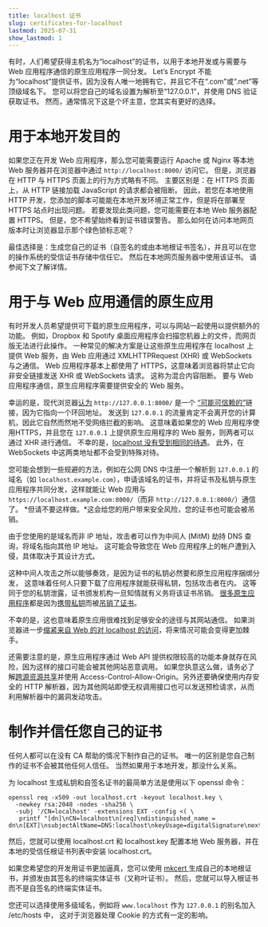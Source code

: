 ```yaml
---
title: localhost 证书
slug: certificates-for-localhost
lastmod: 2025-07-31
show_lastmod: 1
---
```


有时，人们希望获得主机名为“localhost”的证书，以用于本地开发或与需要与 Web 应用程序通信的原生应用程序一同分发。 Let’s Encrypt 不能为“localhost”提供证书，因为没有人唯一地拥有它，并且它不在“.com”或“.net”等顶级域名下。 您可以将您自己的域名设置为解析至“127.0.0.1”，并使用 DNS 验证获取证书。 然而，通常情况下这是个坏主意，您其实有更好的选择。

# 用于本地开发目的

如果您正在开发 Web 应用程序，那么您可能需要运行 Apache 或 Nginx 等本地 Web 服务器并在浏览器中通过 `http://localhost:8000/` 访问它。 但是，浏览器在 HTTP 与 HTTPS 页面上的行为方式略有不同。 主要区别是：在 HTTPS 页面上，从 HTTP 链接加载 JavaScript 的请求都会被阻断。 因此，若您在本地使用 HTTP 开发，您添加的脚本可能能在本地开发环境正常工作，但是将在部署至 HTTPS 站点时出现问题。 若要发现此类问题，您可能需要在本地 Web 服务器配置 HTTPS。 但是，您不希望始终看到证书错误警告。 那么如何在访问本地网页版本时让浏览器显示那个绿色锁标志呢？

最佳选择是：生成您自己的证书（自签名的或由本地根证书签名），并且可以在您的操作系统的受信证书存储中信任它。 然后在本地网页服务器中使用该证书。 请参阅下文了解详情。

# 用于与 Web 应用通信的原生应用

有时开发人员希望提供可下载的原生应用程序，可以与网站一起使用以提供额外的功能。 例如，Dropbox 和 Spotify 桌面应用程序会扫描您机器上的文件，而网页版无法进行此操作。 一种常见的解决方案是让这些原生应用程序在 localhost 上提供 Web 服务，由 Web 应用通过 XMLHTTPRequest (XHR) 或 WebSockets 与之通信。 Web 应用程序基本上都使用了 HTTPS，这意味着浏览器将禁止它向非安全链接发送 XHR 或 WebSockets 请求。 这称为混合内容阻断。 要与 Web 应用程序通信，原生应用程序需要提供安全的 Web 服务。

幸运的是，现代浏览器[认为][mcb-localhost] `http://127.0.0.1:8000/` 是一个 [“可能可信赖的”][secure-contexts]链接，因为它指向一个环回地址。 发送到 `127.0.0.1` 的流量肯定不会离开您的计算机，因此它自然而然地不受网络拦截的影响。 这意味着如果您的 Web 应用程序使用HTTPS，并且您在 `127.0.0.1` 上提供原生应用程序的 Web 服务，则两者可以通过 XHR 进行通信。 不幸的是，[localhost 没有受到相同的待遇][let-localhost]。 此外，在 WebSockets 中这两类地址都不会受到特殊对待。

您可能会想到一些规避的方法，例如在公网 DNS 中注册一个解析到 `127.0.0.1` 的域名（如 `localhost.example.com`），申请该域名的证书，并将证书及私钥与原生应用程序共同分发，这样就能让 Web 应用与 `https://localhost.example.com:8000/`（而非 `http://127.0.0.1:8000/`）通信了。 *但请不要这样做。*这会给您的用户带来安全风险，您的证书也可能会被吊销。

由于您使用的是域名而非 IP 地址，攻击者可以作为中间人 (MitM) 劫持 DNS 查询，将域名指向其他 IP 地址。 这可能会导致您在 Web 应用程序上的帐户遭到入侵，具体取决于其设计方式。

这种中间人攻击之所以能够奏效，是因为证书的私钥必然要和原生应用程序捆绑分发， 这意味着任何人只要下载了应用程序就能获得私钥，包括攻击者在内。 这等同于您的私钥泄露，证书颁发机构一旦知情就有义务将该证书吊销。 [很多原生应用程序][mdsp1]都是因为[携带私钥][mdsp3]而被[吊销了证书][mdsp2]。

不幸的是，这也意味着原生应用很难找到足够安全的途径与其网站通信。 如果浏览器进一步[缩紧来自 Web 的对 localhost 的访问][tighten-access]，将来情况可能会变得更加棘手。

还需要注意的是，原生应用程序通过 Web API 提供权限较高的功能本身就存在风险，因为这样的接口可能会被其他网站恶意调用。 如果您执意这么做，请务必了解[跨源资源共享][cors]并使用 Access-Control-Allow-Origin。另外还要确保使用内存安全的 HTTP 解析器，因为其他网站即使无权调用接口也可以发送预检请求，从而利用解析器中的漏洞发动攻击。

# 制作并信任您自己的证书

任何人都可以在没有 CA 帮助的情况下制作自己的证书。 唯一的区别是您自己制作的证书不会被其他任何人信任。 当然如果用于本地开发，那没什么关系。

为 localhost 生成私钥和自签名证书的最简单方法是使用以下 openssl 命令：

    openssl req -x509 -out localhost.crt -keyout localhost.key \
      -newkey rsa:2048 -nodes -sha256 \
      -subj '/CN=localhost' -extensions EXT -config <( \
       printf "[dn]\nCN=localhost\n[req]\ndistinguished_name = dn\n[EXT]\nsubjectAltName=DNS:localhost\nkeyUsage=digitalSignature\nextendedKeyUsage=serverAuth")

然后，您就可以使用 localhost.crt 和 localhost.key 配置本地 Web 服务器，并在本地的受信任根证书列表中安装 localhost.crt。

如果您希望您的开发用证书更加逼真，您可以使用 [ mkcert ][mkcert] 生成自己的本地根证书，并颁发由其签名的终端实体证书（又称叶证书）。 然后，您就可以导入根证书而不是自签名的终端实体证书。

您还可以选择使用多级域名，例如将 `www.localhost` 作为 `127.0.0.1` 的别名加入 /etc/hosts 中， 这对于浏览器处理 Cookie 的方式有一定的影响。

[mcb-localhost]: https://bugs.chromium.org/p/chromium/issues/detail?id=607878
[secure-contexts]: https://www.w3.org/TR/secure-contexts/#is-origin-trustworthy
[let-localhost]: https://tools.ietf.org/html/draft-ietf-dnsop-let-localhost-be-localhost-02
[mdsp1]: https://groups.google.com/d/msg/mozilla.dev.security.policy/eV89JXcsBC0/wsj5zpbbAQAJ
[mdsp2]: https://groups.google.com/d/msg/mozilla.dev.security.policy/T6emeoE-lCU/-k-A2dEdAQAJ
[mdsp3]: https://groups.google.com/d/msg/mozilla.dev.security.policy/pk039T_wPrI/tGnFDFTnCQAJ
[tighten-access]: https://bugs.chromium.org/p/chromium/issues/detail?id=378566
[mkcert]: https://github.com/FiloSottile/mkcert
[cors]: https://developer.mozilla.org/en-US/docs/Web/HTTP/CORS
